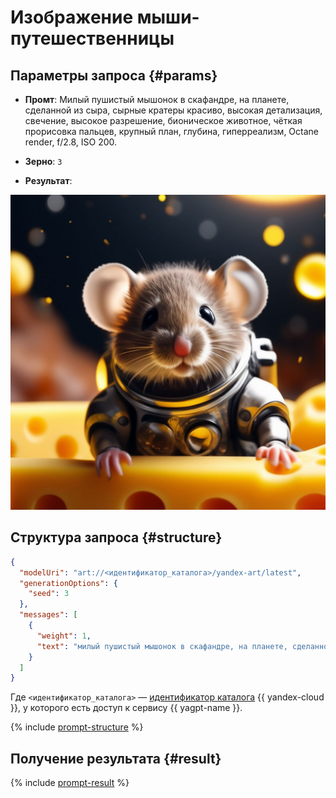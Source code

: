 # Изображение мыши-путешественницы

## Параметры запроса {#params}

* **Промт**: Милый пушистый мышонок в скафандре, на планете, сделанной из сыра, сырные кратеры красиво, высокая детализация, свечение, высокое разрешение, бионическое животное, чёткая прорисовка пальцев, крупный план, глубина, гиперреализм, Octane render, f/2.8, ISO 200.

* **Зерно**: `3`

* **Результат**:

![marketing-food](../../../_assets/yandexgpt/social-network-cheese.jpeg)

## Структура запроса {#structure}

```json
{
  "modelUri": "art://<идентификатор_каталога>/yandex-art/latest",
  "generationOptions": {
    "seed": 3
  },
  "messages": [
    {
      "weight": 1,
      "text": "милый пушистый мышонок в скафандре, на планете, сделанной из сыра, сырные кратеры красиво, высокая детализация, свечение, высокое разрешение, бионическое животное, чёткая прорисовка пальцев, крупный план, глубина, гиперреализм, Octane render, f/2.8, ISO 200"
    }
  ]
}
```

Где `<идентификатор_каталога>` — [идентификатор каталога](../../../resource-manager/operations/folder/get-id.md) {{ yandex-cloud }}, у которого есть доступ к сервису {{ yagpt-name }}.

{% include [prompt-structure](../../../_includes/yandexart/prompt-structure.md) %}

## Получение результата {#result}

{% include [prompt-result](../../../_includes/yandexart/prompt-result.md) %}
